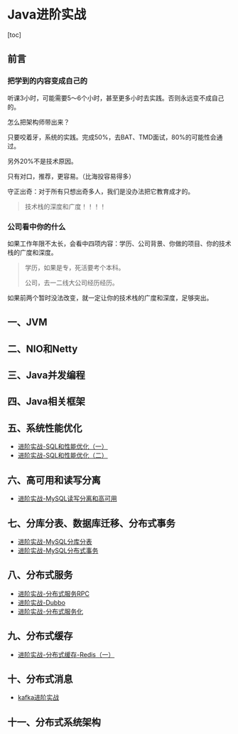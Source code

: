 # Java进阶实战

[toc]

## 前言

### 把学到的内容变成自己的

听课3小时，可能需要5～6个小时，甚至更多小时去实践。否则永远变不成自己的。

怎么把架构师带出来？

只要咬着牙，系统的实践。完成50%，去BAT、TMD面试，80%的可能性会通过。

另外20%不是技术原因。

只有对口，推荐，更容易。（比海投容易得多）

守正出奇：对于所有只想出奇多人，我们是没办法把它教育成才的。

> 技术栈的深度和广度！！！！

### 公司看中你的什么

如果工作年限不太长，会看中四项内容：学历、公司背景、你做的项目、你的技术栈的广度和深度。

> 学历，如果是专，死活要考个本科。
>
> 公司，去一二线大公司经历经历。

如果前两个暂时没法改变，就一定让你的技术栈的广度和深度，足够突出。

## 一、JVM

## 二、NIO和Netty

## 三、Java并发编程

## 四、Java相关框架

## 五、系统性能优化

- [进阶实战-SQL和性能优化（一）](https://github.com/hefrankeleyn/JAVARebuild/blob/main/05_SQL%E6%80%A7%E8%83%BD%E4%BC%98%E5%8C%96/2021-12-26-%E8%BF%9B%E9%98%B6%E5%AE%9E%E6%88%98-SQL%E5%92%8C%E6%80%A7%E8%83%BD%E4%BC%98%E5%8C%96%EF%BC%88%E4%B8%80%EF%BC%89.md)
- [进阶实战-SQL和性能优化（二）](https://github.com/hefrankeleyn/JAVARebuild/blob/main/05_SQL%E6%80%A7%E8%83%BD%E4%BC%98%E5%8C%96/2021-12-27-%E8%BF%9B%E9%98%B6%E5%AE%9E%E6%88%98-SQL%E5%92%8C%E6%80%A7%E8%83%BD%E4%BC%98%E5%8C%96%EF%BC%88%E4%BA%8C%EF%BC%89.md)

## 六、高可用和读写分离

- [进阶实战-MySQL读写分离和高可用](https://github.com/hefrankeleyn/JAVARebuild/blob/main/06_MySQL%E9%AB%98%E5%8F%AF%E7%94%A8%E5%92%8C%E8%AF%BB%E5%86%99%E5%88%86%E7%A6%BB/2022-01-11-%E8%BF%9B%E9%98%B6%E5%AE%9E%E6%88%98-MySQL%E7%9A%84%E9%AB%98%E5%8F%AF%E7%94%A8%E5%92%8C%E8%AF%BB%E5%86%99%E5%88%86%E7%A6%BB.md)

## 七、分库分表、数据库迁移、分布式事务

- [进阶实战-MySQL分库分表](https://github.com/hefrankeleyn/JAVARebuild/blob/main/07_MySQL%E5%88%86%E5%BA%93%E5%88%86%E8%A1%A8-%E8%BF%81%E7%A7%BB-%E5%88%86%E5%B8%83%E5%BC%8F%E4%BA%8B%E5%8A%A1/2022-01-11-%E8%BF%9B%E9%98%B6%E5%AE%9E%E6%88%98-MySQL%E5%88%86%E5%BA%93%E5%88%86%E8%A1%A8.md)
- [进阶实战-MySQL分布式事务](https://github.com/hefrankeleyn/JAVARebuild/blob/main/07_MySQL%E5%88%86%E5%BA%93%E5%88%86%E8%A1%A8-%E8%BF%81%E7%A7%BB-%E5%88%86%E5%B8%83%E5%BC%8F%E4%BA%8B%E5%8A%A1/2022-01-12-%E8%BF%9B%E9%98%B6%E5%AE%9E%E6%88%98-MySQL%E5%88%86%E5%B8%83%E5%BC%8F%E4%BA%8B%E5%8A%A1.md)

## 八、分布式服务

- [进阶实战-分布式服务RPC](https://github.com/hefrankeleyn/JAVARebuild/blob/main/08_%E5%88%86%E5%B8%83%E5%BC%8F%E6%9C%8D%E5%8A%A1/2022-02-01-%E8%BF%9B%E9%98%B6%E5%AE%9E%E6%88%98-%E5%88%86%E5%B8%83%E5%BC%8F%E6%9C%8D%E5%8A%A1RPC.md)
- [进阶实战-Dubbo](https://github.com/hefrankeleyn/JAVARebuild/blob/main/08_%E5%88%86%E5%B8%83%E5%BC%8F%E6%9C%8D%E5%8A%A1/2022-03-02-%E8%BF%9B%E9%98%B6%E5%AE%9E%E8%B7%B5-Dubbo.md)
- [进阶实战-分布式服务化](https://github.com/hefrankeleyn/JAVARebuild/blob/main/08_%E5%88%86%E5%B8%83%E5%BC%8F%E6%9C%8D%E5%8A%A1/2022-03-06-%E8%BF%9B%E9%98%B6%E5%AE%9E%E6%88%98-%E5%88%86%E5%B8%83%E5%BC%8F%E6%9C%8D%E5%8A%A1%E5%8C%96.md)

## 九、分布式缓存

- [进阶实战-分布式缓存-Redis（一）](https://github.com/hefrankeleyn/JAVARebuild/blob/main/09_%E5%88%86%E5%B8%83%E5%BC%8F%E7%BC%93%E5%AD%98/2022-03-14-%E8%BF%9B%E9%98%B6%E5%AE%9E%E6%88%98-%E5%88%86%E5%B8%83%E5%BC%8F%E7%BC%93%E5%AD%98-Redis%EF%BC%88%E4%B8%80%EF%BC%89.md)

## 十、分布式消息

- [kafka进阶实战](https://github.com/hefrankeleyn/JAVARebuild/blob/main/10_%E5%88%86%E5%B8%83%E5%BC%8F%E6%B6%88%E6%81%AF/2021-12-24-%E8%BF%9B%E9%98%B6%E5%AE%9E%E6%88%98-kafka.md)

## 十一、分布式系统架构
